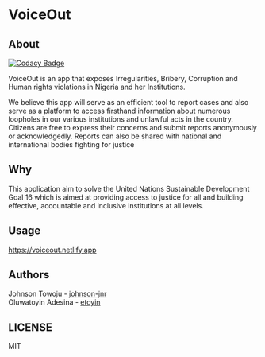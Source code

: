 # VoiceOut

## About

[![Codacy Badge](https://api.codacy.com/project/badge/Grade/4aa27a34f790424ea6b234f4eb9ff647)](https://app.codacy.com/gh/BuildForSDG/voiceout-api?utm_source=github.com&utm_medium=referral&utm_content=BuildForSDG/voiceout-api&utm_campaign=Badge_Grade_Dashboard)

VoiceOut is an app that exposes Irregularities, Bribery, Corruption and Human rights violations in Nigeria and her Institutions. 
 
We believe this app will serve as an efficient tool to report cases and also serve as a platform to access firsthand information about numerous loopholes in our various institutions and unlawful acts in the country. Citizens are free to express their concerns and submit reports anonymously or acknowledgedly. Reports can also be shared with national and international bodies fighting for justice<br/>

## Why

This application aim to solve the United Nations Sustainable Development Goal 16 which is aimed at providing access to justice for all and building effective, accountable and inclusive institutions at all levels.<br/>

## Usage
<https://voiceout.netlify.app>

## Authors

Johnson Towoju - [johnson-jnr](github.com/johnson-jnr) <br/>
Oluwatoyin Adesina - [etoyin](github.com/etoyin)

## LICENSE
MIT
